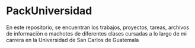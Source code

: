 # PackUniversidad
En este repositorio, se encuentran los trabajos, proyectos, tareas, archivos de informaciòn o machotes de diferentes clases cursadas a lo largo de mi carrera en la Universidad de San Carlos de Guatemala

